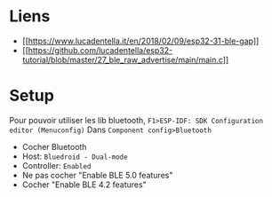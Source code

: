 # Liens
- [[https://www.lucadentella.it/en/2018/02/09/esp32-31-ble-gap]]
- [[https://github.com/lucadentella/esp32-tutorial/blob/master/27_ble_raw_advertise/main/main.c]]

# Setup
Pour pouvoir utiliser les lib bluetooth, `F1>ESP-IDF: SDK Configuration editor (Menuconfig)`
Dans `Component config>Bluetooth`
- Cocher Bluetooth
- Host: `Bluedroid - Dual-mode`
- Controller: `Enabled`
- Ne pas cocher "Enable BLE 5.0 features"
- Cocher "Enable BLE 4.2 features"

